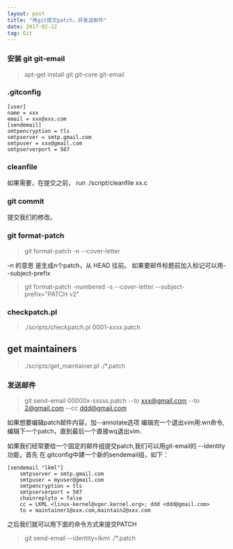```yaml
---
layout: post
title: "用git提交patch，并发送邮件"
date: 2017-02-22   
tag: Git
---
```


### 安装 git git-email
> apt-get install git git-core git-email

### .gitconfig

```
[user]
name = xxx
email = xxx@xxx.com
[sendemail]
smtpencryption = tls
smtpserver = smtp.gmail.com
smtpuser = xxx@gmail.com
smtpserverport = 587
```

###  cleanfile
如果需要，在提交之前， run ./script/cleanfile xx.c

### git commit
提交我们的修改。

### git format-patch
> git format-patch -n --cover-letter 

-n 的意思 是生成n个patch，从 HEAD 往前。
如果要邮件标题前加入标记可以用--subject-prefix

>git format-patch -numbered -s --cover-letter --subject-prefix="PATCH v2" 

### checkpatch.pl
> ./scripts/checkpatch.pl 0001-xxxx.patch

## get maintainers

> ./scripts/get_maintainer.pl ./*.patch


### 发送邮件
> git send-email 00000x-sssss.patch --to xxx@gmail.com --to 2@gmail.com --cc ddd@gmail.com


如果想要编辑patch邮件内容，加--annotate选项
编辑完一个退出vim用:wn命令,编辑下一个patch，直到最后一个直接wq退出vim.

如果我们经常要给一个固定的邮件组提交patch,我们可以用git-email的 --identity功能，首先
在.gitconfig中建一个新的sendemail组，如下：

```
[sendemail "lkml"]
	smtpserver = smtp.gmail.com
	smtpuser = myuser@gmail.com
	smtpencryption = tls
	smtpserverport = 587
	chainreplyto = false
	cc = LKML <linux-kernel@vger.kernel.org>; ddd <ddd@gmail.com>
	to = maintainer1@xxx.com,maintain2@xxx.com

```

之后我们就可以用下面的命令方式来提交PATCH
> git send-email --identity=lkml  ./*.patch



